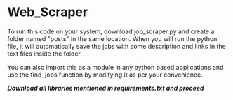 # Web_Scraper

To run this code on your system, download job_scraper.py and create a folder named "posts" in the same location. When you will run the python file, it will 
automatically save the jobs with some description and links in the text files inside the folder.

You can also import this as a module in any python based applications and use the find_jobs function by modifying it as per your convenience.

***Download all libraries mentioned in requirements.txt and proceed***
